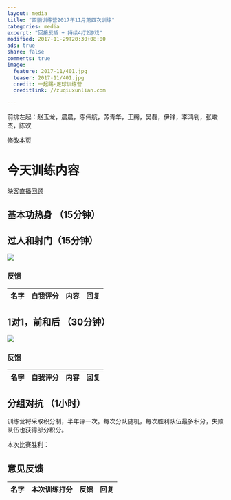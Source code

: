 ```yaml
---
layout: media
title: "西丽训练营2017年11月第四次训练"
categories: media
excerpt: "回接反插 + 持续4打2游戏"
modified: 2017-11-29T20:30+08:00
ads: true
share: false
comments: true
image:
  feature: 2017-11/401.jpg
  teaser: 2017-11/401.jpg
  credit: 一起踢·足球训练营
  creditlink: //zuqiuxunlian.com

---
```

前排左起：赵玉龙，晨晨，陈伟航，苏青华，王腾，吴磊，伊锋，李鸿钊，张峻杰，陈欢


<a href="https://github.com/zuqiuxunlian/zuqiuxunlian/edit/gh-pages/_posts/media/2017-11-29-training-20171129.md" class="btn-info">修改本页</a>

# 今天训练内容
<a href="https://mlive10.inke.cn/share/live.html?uid=56096085&liveid=1511959048947821&ctime=1511959048&share_uid=56096085&share_time=1511973481&share_from=" class="btn-success">映客直播回顾</a>
## 基本功热身 （15分钟）
## 过人和射门（15分钟）

![]({{site.url}}/images/2017-11/402.jpg)

### 反馈

名字|自我评分|内容|回复
---|---|---|---

## 1对1，前和后 （30分钟）

![]({{site.url}}/images/2017-11/403.jpg)

### 反馈

名字|自我评分|内容|回复
---|---|---|---

## 分组对抗 （1小时）
训练营将采取积分制，半年评一次。每次分队随机，每次胜利队伍最多积分，失败队伍也获得部分积分。

本次比赛胜利：

## 意见反馈

名字|本次训练打分|反馈|回复|
---|---|---|---
